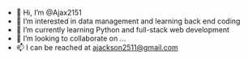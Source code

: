 - 👋 Hi, I’m @Ajax2151
- 👀 I’m interested in data management and learning back end coding
- 🌱 I’m currently learning Python and full-stack web development
- 💞️ I’m looking to collaborate on ...
- 📫 I can be reached at ajackson2511@gmail.com

<!---
Ajax2151/Ajax2151 is a ✨ special ✨ repository because its `README.md` (this file) appears on your GitHub profile.
You can click the Preview link to take a look at your changes.
--->
